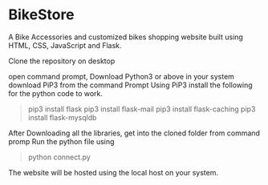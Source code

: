 # BikeStore
A Bike Accessories and customized bikes shopping website built using HTML, CSS, JavaScript and Flask.

Clone the repository on desktop
 
open command prompt, 
Download Python3 or above in your system
download PiP3 from the command Prompt
Using PiP3 install the following for the python code to work.

 > pip3 install flask
 > pip3 install flask-mail
 > pip3 install flask-caching
 > pip3 install flask-mysqldb

After Downloading all the libraries, get into the cloned folder from command promp 
Run the python file using 
>python connect.py

The website will be hosted using the local host on your system.
